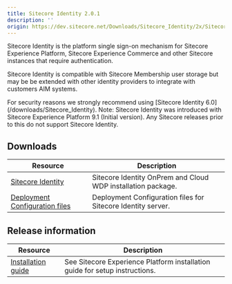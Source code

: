 ```yaml
---
title: Sitecore Identity 2.0.1
description: ''
origin: https://dev.sitecore.net/Downloads/Sitecore_Identity/2x/Sitecore_Identity_201
---
```


Sitecore Identity is the platform single sign-on mechanism for Sitecore Experience Platform, Sitecore Experience Commerce and other Sitecore instances that require authentication.

Sitecore Identity is compatible with Sitecore Membership user storage but may be be extended with other identity providers to integrate with customers AIM systems.

  <Alert variant='warning' mb={4}>
    <AlertIcon />
    For security reasons we strongly recommend using [Sitecore Identity 6.0](/downloads/Sitecore_Identity).
  </Alert>
  
  <Alert variant='warning' mb={4}>
    <AlertIcon />
    Note: Sitecore Identity was introduced with Sitecore Experience Platform 9.1 (Initial version). Any Sitecore releases prior to this do not support Sitecore Identity.
  </Alert>
  

## Downloads

 | Resource | Description |
 | --- | --- |
 | [Sitecore Identity](https://scdp.blob.core.windows.net/downloads/Sitecore%20Identity/2x/Sitecore%20Identity%20201/Secure/Sitecore.IdentityServer.2.0.1-r00166.scwdp.zip) | Sitecore Identity OnPrem and Cloud WDP installation package. |
 | [Deployment Configuration files](https://scdp.blob.core.windows.net/downloads/Sitecore%20Identity/2x/Sitecore%20Identity%20201/Secure/IdentityServer%20Deployment%20Configuration%202.0.1.zip) | Deployment Configuration files for Sitecore Identity server. |

## Release information

 | Resource | Description |
 | --- | --- |
 | [Installation guide](https://scdp.blob.core.windows.net/downloads/Sitecore%20Experience%20Platform/91/Sitecore%20Experience%20Platform%2091%20Update1/Secure/Sitecore-911-Installation-Guide.pdf) | See Sitecore Experience Platform installation guide for setup instructions. |